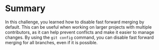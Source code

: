 # Summary

In this challenge, you learned how to disable fast forward merging by default. This can be useful when working on larger projects with multiple contributors, as it can help prevent conflicts and make it easier to manage changes. By using the `git config` command, you can disable fast forward merging for all branches, even if it is possible.

